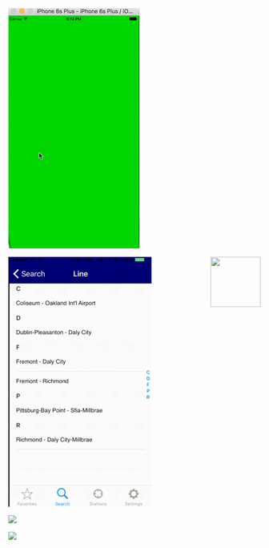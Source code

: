 
![](gif/2.gif) 


<img align="right" width="100" height="100" src="![](gif/2.gif)">

![](gif/3.gif)


![](gif/pin_horizontal.gif)

![](gif/pin_vertical.gif)

